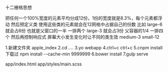 十二栅格思想

把任何一个100%宽度的元素平均分成12份，1份的宽度就是8.3%，每个元素都浮动
然后预定义类
使用这些类的元素就会在12网格中占据自己的份数
比如 large-6 就会占6份  也就是父窗口的一半 一排两个
     large-3 就会占3份  父容器的1/4        一排四个
然后再控制响应式
     屏幕大小发生变化时让不同的类生效
     medium-3 small-12


1.新建文件夹 apple_index
2.cd  ....
3.yo webapp
4.ctrl+c ctrl+c
5.cnpm install
   下载过  npm install --cache-min 9999999
6.bower install
7.gulp serve

app/index.html
app/styles/main.scss